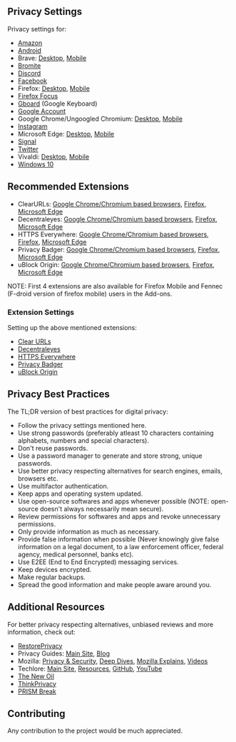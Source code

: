 ## Privacy Settings

Privacy settings for:
- [Amazon](https://github.com/the-weird-aquarian/privacy-settings/blob/main/Privacy%20Settings/Amazon-Privacy-Settings.md)
- [Android](https://github.com/the-weird-aquarian/privacy-settings/blob/main/Privacy%20Settings/Android-Privacy-Settings.md)
- Brave: [Desktop](https://github.com/the-weird-aquarian/privacy-settings/blob/main/Privacy%20Settings/Brave-Privacy-Settings.md), [Mobile](https://github.com/the-weird-aquarian/privacy-settings/blob/main/Privacy%20Settings/Brave-M-Privacy-Settings.md)
- [Bromite](https://github.com/the-weird-aquarian/privacy-settings/blob/main/Privacy%20Settings/Bromite-Privacy-Settings.md)
- [Discord](https://github.com/the-weird-aquarian/privacy-settings/blob/main/Privacy%20Settings/Discord-Privacy-Settings.md)
- [Facebook](https://github.com/the-weird-aquarian/privacy-settings/blob/main/Privacy%20Settings/Facebook-Privacy-Settings.md)
- Firefox: [Desktop](https://github.com/the-weird-aquarian/privacy-settings/blob/main/Privacy%20Settings/Firefox-Privacy-Settings.md), [Mobile](https://github.com/the-weird-aquarian/privacy-settings/blob/main/Privacy%20Settings/Firefox-M-Privacy-Settings.md)
- [Firefox Focus](https://github.com/the-weird-aquarian/privacy-settings/blob/main/Privacy%20Settings/Firefox-Focus-Privacy-Settings.md)
- [Gboard](https://github.com/the-weird-aquarian/privacy-settings/blob/main/Privacy%20Settings/Gboard-Privacy-Settings.md) (Google Keyboard)
- [Google Account](https://github.com/the-weird-aquarian/privacy-settings/blob/main/Privacy%20Settings/Google-Account-Privacy-Settings.md)
- Google Chrome/Ungoogled Chromium: [Desktop](https://github.com/the-weird-aquarian/privacy-settings/blob/main/Privacy%20Settings/Google-Chrome-Privacy-Settings.md), [Mobile](https://github.com/the-weird-aquarian/privacy-settings/blob/main/Privacy%20Settings/Google-Chrome-M-Privacy-Settings.md)
- [Instagram](https://github.com/the-weird-aquarian/privacy-settings/blob/main/Privacy%20Settings/Instagram-Privacy-Settings.md)
- Microsoft Edge: [Desktop](https://github.com/the-weird-aquarian/privacy-settings/blob/main/Privacy%20Settings/Microsoft-Edge-Privacy-Settings.md), [Mobile](https://github.com/the-weird-aquarian/privacy-settings/blob/main/Privacy%20Settings/Microsoft-Edge-M-Privacy-Settings.md)
- [Signal](https://github.com/the-weird-aquarian/privacy-settings/blob/main/Privacy%20Settings/Signal-Privacy-Settings.md)
- [Twitter](https://github.com/the-weird-aquarian/privacy-settings/blob/main/Privacy%20Settings/Twitter-Privacy-Settings.md)
- Vivaldi: [Desktop](https://github.com/the-weird-aquarian/privacy-settings/blob/main/Privacy%20Settings/Vivaldi-Privacy-Settings.md), [Mobile](https://github.com/the-weird-aquarian/privacy-settings/blob/main/Privacy%20Settings/Vivaldi-M-Privacy-Settings.md)
- [Windows 10](https://github.com/the-weird-aquarian/privacy-settings/blob/main/Privacy%20Settings/Windows-10-Privacy-Settings.md)



## Recommended Extensions
- ClearURLs: [Google Chrome/Chromium based browsers](https://chrome.google.com/webstore/detail/clearurls/lckanjgmijmafbedllaakclkaicjfmnk), [Firefox](https://addons.mozilla.org/en-US/firefox/addon/clearurls/), [Microsoft Edge](https://microsoftedge.microsoft.com/addons/detail/clearurls/mdkdmaickkfdekbjdoojfalpbkgaddei)
- Decentraleyes: [Google Chrome/Chromium based browsers](https://chrome.google.com/webstore/detail/decentraleyes/ldpochfccmkkmhdbclfhpagapcfdljkj), [Firefox](https://addons.mozilla.org/en-US/firefox/addon/decentraleyes/), [Microsoft Edge](https://microsoftedge.microsoft.com/addons/detail/decentraleyes/lmijmgnfconjockjeepmlmkkibfgjmla)
- HTTPS Everywhere: [Google Chrome/Chromium based browsers](https://chrome.google.com/webstore/detail/https-everywhere/gcbommkclmclpchllfjekcdonpmejbdp), [Firefox](https://addons.mozilla.org/en-US/firefox/addon/https-everywhere/), [Microsoft Edge](https://microsoftedge.microsoft.com/addons/detail/https-everywhere/fchjpkplmbeeeaaogdbhjbgbknjobohb)
- Privacy Badger: [Google Chrome/Chromium based browsers](https://chrome.google.com/webstore/detail/privacy-badger/pkehgijcmpdhfbdbbnkijodmdjhbjlgp), [Firefox](https://addons.mozilla.org/en-US/firefox/addon/privacy-badger17/), [Microsoft Edge](https://microsoftedge.microsoft.com/addons/detail/privacy-badger/mkejgcgkdlddbggjhhflekkondicpnop)
- uBlock Origin: [Google Chrome/Chromium based browsers](https://chrome.google.com/webstore/detail/ublock-origin/cjpalhdlnbpafiamejdnhcphjbkeiagm), [Firefox](https://addons.mozilla.org/en-US/firefox/addon/ublock-origin/), [Microsoft Edge](https://microsoftedge.microsoft.com/addons/detail/ublock-origin/odfafepnkmbhccpbejgmiehpchacaeak)

NOTE: First 4 extensions are also available for Firefox Mobile and Fennec (F-droid version of firefox mobile) users in the Add-ons.

### Extension Settings
Setting up the above mentioned extensions:
- [Clear URLs](https://github.com/the-weird-aquarian/privacy-settings/blob/main/Extensions%20Settings/Clear-URLs-Settings.md)
- [Decentraleyes](https://github.com/the-weird-aquarian/privacy-settings/blob/main/Extensions%20Settings/Decentraleyes-Settings.md)
- [HTTPS Everywhere](https://github.com/the-weird-aquarian/privacy-settings/blob/main/Extensions%20Settings/HTTPS-Everywhere-Settings.md)
- [Privacy Badger](https://github.com/the-weird-aquarian/privacy-settings/blob/main/Extensions%20Settings/Privacy-Badger-Settings.md)
- [uBlock Origin](https://github.com/the-weird-aquarian/privacy-settings/blob/main/Extensions%20Settings/uBlock-Origin-Settings.md)



## Privacy Best Practices
The TL;DR version of best practices for digital privacy:
- Follow the privacy settings mentioned here.
- Use strong passwords (preferably atleast 10 characters containing alphabets, numbers and special characters).
- Don't reuse passwords.
- Use a password manager to generate and store strong, unique passwords.
- Use better privacy respecting alternatives for search engines, emails, browsers etc.
- Use multifactor authentication.
- Keep apps and operating system updated.
- Use open-source softwares and apps whenever possible (NOTE: open-source doesn't always necessarily mean secure).
- Review permissions for softwares and apps and revoke unnecessary permissions.
- Only provide information as much as necessary.
- Provide false information when possible (Never knowingly give false information on a legal document, to a law enforcement officer, federal agency, medical personnel, banks etc).
- Use E2EE (End to End Encrypted) messaging services.
- Keep devices encrypted.
- Make regular backups.
- Spread the good information and make people aware around you.



## Additional Resources

For better privacy respecting alternatives, unbiased reviews and more information, check out:
- [RestorePrivacy](https://restoreprivacy.com/)
- Privacy Guides: [Main Site](https://www.privacyguides.org), [Blog](https://www.privacyguides.org/blog/)
- Mozilla: [Privacy & Security](https://blog.mozilla.org/en/category/privacy-security/), [Deep Dives](https://blog.mozilla.org/en/category/internet-culture/deep-dives/), [Mozilla Explains](https://blog.mozilla.org/en/category/internet-culture/mozilla-explains/), [Videos](https://blog.mozilla.org/en/category/videos/)
- Techlore: [Main Site](https://techlore.tech), [Resources](https://techlore.tech/resources.html), [GitHub](https://github.com/techlore), [YouTube](https://www.youtube.com/c/Techlore/)
- [The New Oil](https://thenewoil.xyz/)
- [ThinkPrivacy](https://thinkprivacy.ch)
- [PRISM Break](https://prism-break.org/)



## Contributing
Any contribution to the project would be much appreciated.
